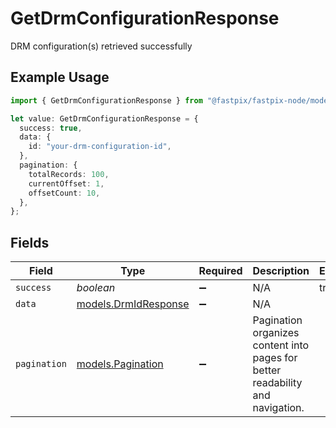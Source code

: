 # GetDrmConfigurationResponse

DRM configuration(s) retrieved successfully

## Example Usage

```typescript
import { GetDrmConfigurationResponse } from "@fastpix/fastpix-node/models/operations";

let value: GetDrmConfigurationResponse = {
  success: true,
  data: {
    id: "your-drm-configuration-id",
  },
  pagination: {
    totalRecords: 100,
    currentOffset: 1,
    offsetCount: 10,
  },
};
```

## Fields

| Field                                                                          | Type                                                                           | Required                                                                       | Description                                                                    | Example                                                                        |
| ------------------------------------------------------------------------------ | ------------------------------------------------------------------------------ | ------------------------------------------------------------------------------ | ------------------------------------------------------------------------------ | ------------------------------------------------------------------------------ |
| `success`                                                                      | *boolean*                                                                      | :heavy_minus_sign:                                                             | N/A                                                                            | true                                                                           |
| `data`                                                                         | [models.DrmIdResponse](../../models/drmidresponse.md)                          | :heavy_minus_sign:                                                             | N/A                                                                            |                                                                                |
| `pagination`                                                                   | [models.Pagination](../../models/pagination.md)                                | :heavy_minus_sign:                                                             | Pagination organizes content into pages for better readability and navigation. |                                                                                |